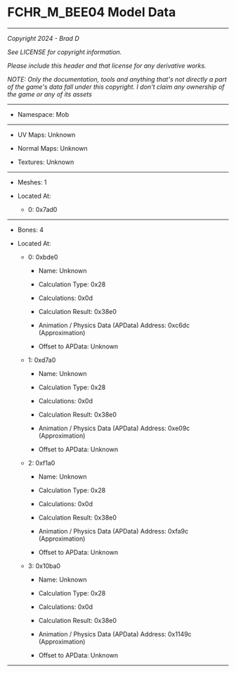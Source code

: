 # FCHR_M_BEE04 Model Data

---

*Copyright 2024 - Brad D*

*See LICENSE for copyright information.*

*Please include this header and that license for any derivative works.*

*NOTE: Only the documentation, tools and anything that's not directly a part of the game's data fall under this copyright. I don't claim any ownership of the game or any of its assets*

---

* Namespace: Mob

---

* UV Maps: Unknown

* Normal Maps: Unknown

* Textures: Unknown

---

* Meshes: 1

* Located At:

  * 0: 0x7ad0

---

* Bones: 4

* Located At:

  * 0: 0xbde0

    * Name: Unknown

    * Calculation Type: 0x28

    * Calculations: 0x0d

    * Calculation Result: 0x38e0

    * Animation / Physics Data (APData) Address: 0xc6dc (Approximation)

    * Offset to APData: Unknown

  * 1: 0xd7a0

    * Name: Unknown

    * Calculation Type: 0x28

    * Calculations: 0x0d

    * Calculation Result: 0x38e0

    * Animation / Physics Data (APData) Address: 0xe09c (Approximation)

    * Offset to APData: Unknown

  * 2: 0xf1a0

    * Name: Unknown

    * Calculation Type: 0x28

    * Calculations: 0x0d

    * Calculation Result: 0x38e0

    * Animation / Physics Data (APData) Address: 0xfa9c (Approximation)

    * Offset to APData: Unknown

  * 3: 0x10ba0

    * Name: Unknown

    * Calculation Type: 0x28

    * Calculations: 0x0d

    * Calculation Result: 0x38e0

    * Animation / Physics Data (APData) Address: 0x1149c (Approximation)

    * Offset to APData: Unknown

---

